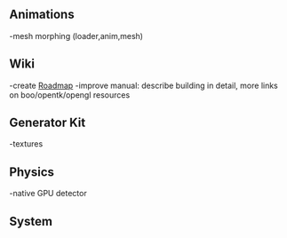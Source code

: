 ## Animations ##
-mesh morphing (loader,anim,mesh)

## Wiki ##
-create [Roadmap](Roadmap.md)
-improve manual: describe building in detail, more links on boo/opentk/opengl resources

## Generator Kit ##
-textures

## Physics ##
-native GPU detector

## System ##
